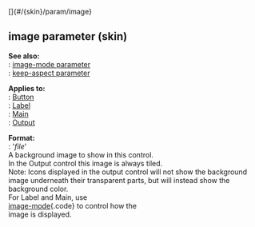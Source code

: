 []{#/{skin}/param/image}    
## image parameter (skin)    
**See also:**    
:   [image-mode parameter](ref/%7Bskin%7D/param/image-mode)    
:   [keep-aspect parameter](ref/%7Bskin%7D/param/keep-aspect)    
<!-- -->    
**Applies to:**    
:   [Button](ref/%7Bskin%7D/control/button)    
:   [Label](ref/%7Bskin%7D/control/label)    
:   [Main](ref/%7Bskin%7D/control/main)    
:   [Output](ref/%7Bskin%7D/control/output)    
<!-- -->    
**Format:**    
:   \'*file*\'    
A background image to show in this control.    
In the Output control this image is always tiled.    
Note: Icons displayed in the output control will not show the background    
image underneath their transparent parts, but will instead show the    
background color.    
For Label and Main, use    
[image-mode](ref/%7Bskin%7D/param/image-mode){.code} to control how the    
image is displayed.  